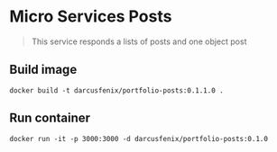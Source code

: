 # Micro Services Posts

> This service responds a lists of posts and one object post

## Build image
```
docker build -t darcusfenix/portfolio-posts:0.1.1.0 .
```

## Run container
```
docker run -it -p 3000:3000 -d darcusfenix/portfolio-posts:0.1.0
```


